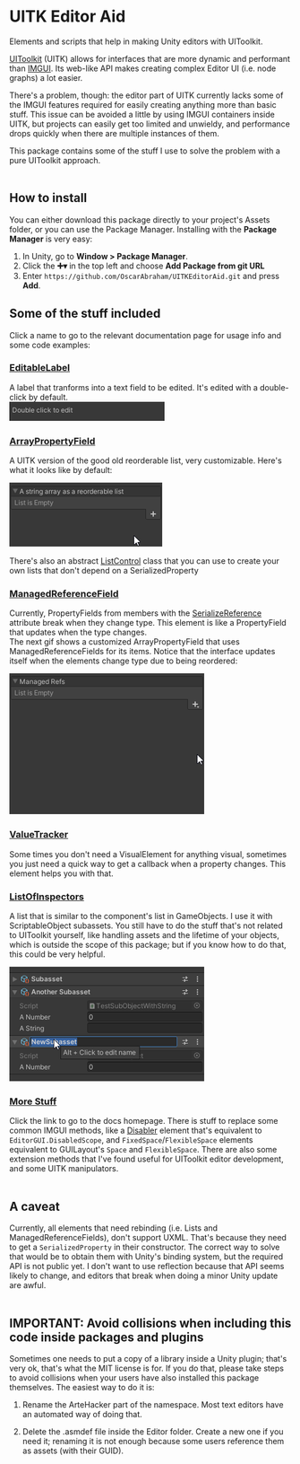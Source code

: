 # UITK Editor Aid
Elements and scripts that help in making Unity editors with UIToolkit.<br/>

[UIToolkit](https://docs.unity3d.com/Manual/UIElements.html) (UITK) allows for interfaces that are more dynamic and 
performant than [IMGUI](https://docs.unity3d.com/Manual/GUIScriptingGuide.html). Its web-like API makes creating 
complex Editor UI (i.e. node graphs) a lot easier.

There's a problem, though: the editor part of UITK currently lacks some of the IMGUI features required for easily
creating anything more than basic stuff. This issue can be avoided a little by using IMGUI containers inside UITK,
but projects can easily get too limited and unwieldy, and performance drops quickly when there are multiple instances
of them.

This package contains some of the stuff I use to solve the problem with a pure UIToolkit approach.
<br/><br/>

## How to install
You can either download this package directly to your project's Assets folder, or you can use the Package Manager.
Installing with the __Package Manager__ is very easy:
1. In Unity, go to __Window > Package Manager__.
2. Click the __➕▾__ in the top left and choose __Add Package from git URL__
3. Enter `https://github.com/OscarAbraham/UITKEditorAid.git` and press __Add__.


## Some of the stuff included
Click a name to go to the relevant documentation page for usage info and some code examples:

### [EditableLabel](https://artehacker.com/UITKEditorAid/api/ArteHacker.UITKEditorAid.EditableLabel.html)
A label that tranforms into a text field to be edited. It's edited with a double-click by default.<br/>
![EditableLabel preview](doc_images~/EditableLabel.png)

### [ArrayPropertyField](https://artehacker.com/UITKEditorAid/api/ArteHacker.UITKEditorAid.ArrayPropertyField.html)
A UITK version of the good old reorderable list, very customizable. Here's what it looks like by default:

![ArrayPropertyField preview](doc_images~/DefaultReorderableList.png)

There's also an abstract [ListControl](https://artehacker.com/UITKEditorAid/api/ArteHacker.UITKEditorAid.ListControl.html)
class that you can use to create your own lists that don't depend on a SerializedProperty
 
### [ManagedReferenceField](https://artehacker.com/UITKEditorAid/api/ArteHacker.UITKEditorAid.ManagedReferenceField.html)
Currently, PropertyFields from members with the [SerializeReference](https://docs.unity3d.com/ScriptReference/SerializeReference.html)
attribute break when they change type. This element is like a PropertyField that updates when the type changes.<br/>
The next gif shows a customized ArrayPropertyField that uses ManagedReferenceFields for its items. Notice that the
interface updates itself when the elements change type due to being reordered:

![A customized list of Managed References](doc_images~/ManagedRefsList.png)

### [ValueTracker](https://artehacker.com/UITKEditorAid/api/ArteHacker.UITKEditorAid.ValueTracker-1.html)
Some times you don't need a VisualElement for anything visual, sometimes you just need a quick way to get a callback when
a property changes. This element helps you with that.

### [ListOfInspectors](https://artehacker.com/UITKEditorAid/api/ArteHacker.UITKEditorAid.ListOfInspectors.html)
A list that is similar to the component's list in GameObjects. I use it with ScriptableObject subassets. You still have to
do the stuff that's not related to UIToolkit yourself, like handling assets and the lifetime of your objects, which is
outside the scope of this package; but if you know how to do that, this could be very helpful.

![ListOfInspectors preview](doc_images~/ListOfInspectors.png)
<br/>

### [More Stuff](https://artehacker.com/UITKEditorAid/api/ArteHacker.UITKEditorAid.html)
Click the link to go to the docs homepage. There is stuff to replace some common IMGUI methods, like a 
[Disabler](https://artehacker.com/UITKEditorAid/api/ArteHacker.UITKEditorAid.Disabler.html) element that's equivalent
to `EditorGUI.DisabledScope`, and `FixedSpace`/`FlexibleSpace` elements equivalent to GUILayout's `Space` and `FlexibleSpace`.
There are also some extension methods that I've found useful for UIToolkit editor development, and some UITK manipulators.
<br/><br/>

## A caveat
Currently, all elements that need rebinding  (i.e. Lists and ManagedReferenceFields), don't support UXML. That's because
they need to get a `SerializedProperty` in their constructor. The correct way to solve that would be to obtain them with
Unity's binding system, but the required API is not public yet. I don't want to use reflection because that API seems
likely to change, and editors that break when doing a minor Unity update are awful.<br/><br/>

## IMPORTANT: Avoid collisions when including this code inside packages and plugins
Sometimes one needs to put a copy of a library inside a Unity plugin; that's very ok, that's what the MIT license is for.
If you do that, please take steps to avoid collisions when your users have also installed this package themselves. The
easiest way to do it is:

1. Rename the ArteHacker part of the namespace. Most text editors have an automated way of doing that.

2. Delete the .asmdef file inside the Editor folder. Create a new one if you need it; renaming it is not enough because
some users reference them as assets (with their GUID).
